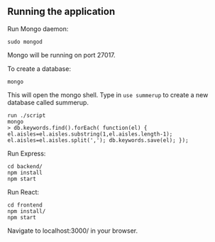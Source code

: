 ## Running the application

Run Mongo daemon:
```
sudo mongod
```
Mongo will be running on port 27017.

To create a database:
```
mongo
``` 
This will open the mongo shell. Type in ```use summerup``` to create a new database called summerup.

```
run ./script
mongo
> db.keywords.find().forEach( function(el) { el.aisles=el.aisles.substring(1,el.aisles.length-1); el.aisles=el.aisles.split(','); db.keywords.save(el); });
```

Run Express:
```
cd backend/
npm install
npm start
```

Run React:
```
cd frontend
npm install/
npm start
```
Navigate to localhost:3000/ in your browser.

